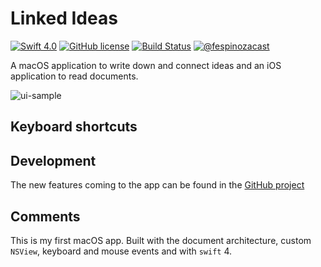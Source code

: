 # Linked Ideas

[![Swift 4.0](https://img.shields.io/badge/swift-4.0-orange.svg?style=flat)](#)
[![GitHub license](https://img.shields.io/github/license/fespinoza/LinkedIdeas.svg)](https://github.com/fespinoza/LinkedIdeas/blob/master/LICENSE)
[![Build Status](https://travis-ci.org/fespinoza/LinkedIdeas.svg?branch=master)](https://travis-ci.org/fespinoza/LinkedIdeas)
[![@fespinozacast](https://img.shields.io/badge/contact-@fespinozacast-blue.svg?style=flat)](https://twitter.com/fespinozacast)


A macOS application to write down and connect ideas and an iOS application to read documents.

![ui-sample](https://i.imgur.com/uqb1x43.png)

## Keyboard shortcuts

<!-- // TODO -->

## Development

The new features coming to the app can be found in the [GitHub project][project]

## Comments

This is my first macOS app. Built with the document architecture, custom `NSView`, keyboard and mouse events and with `swift` 4.

[project]:https://github.com/fespinoza/linked-ideas-osx/projects/2
[latest]:https://github.com/fespinoza/linked-ideas-osx/releases/latest

